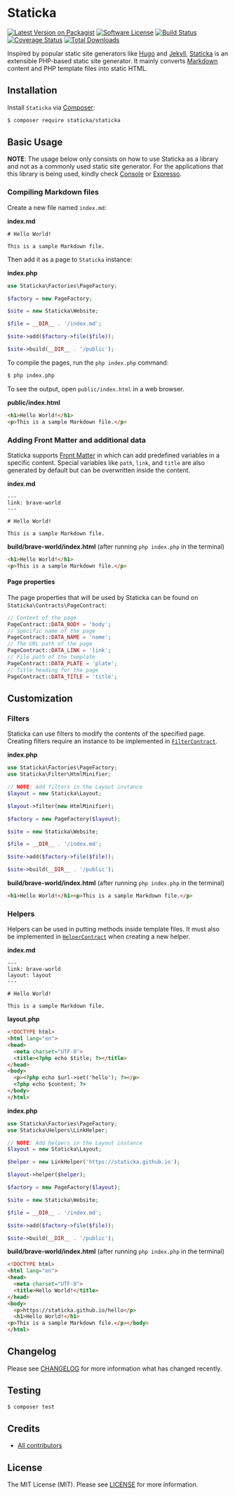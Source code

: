 # Staticka

[![Latest Version on Packagist][ico-version]][link-packagist]
[![Software License][ico-license]][link-license]
[![Build Status][ico-build]][link-build]
[![Coverage Status][ico-coverage]][link-coverage]
[![Total Downloads][ico-downloads]][link-downloads]

Inspired by popular static site generators like [Hugo](https://gohugo.io) and [Jekyll](https://jekyllrb.com), [Staticka](https://staticka.github.io) is an extensible PHP-based static site generator. It mainly converts [Markdown](https://en.wikipedia.org/wiki/Markdown) content and PHP template files into static HTML.

## Installation

Install `Staticka` via [Composer](https://getcomposer.org/):

``` bash
$ composer require staticka/staticka
```

## Basic Usage

**NOTE**: The usage below only consists on how to use Staticka as a library and not as a commonly used static site generator. For the applications that this library is being used, kindly check [Console](https://github.com/staticka/console) or [Expresso](https://github.com/staticka/expresso).

### Compiling Markdown files

Create a new file named `index.md`:

**index.md**

```
# Hello World!

This is a sample Markdown file.
```

Then add it as a page to `Staticka` instance:

**index.php**

``` php
use Staticka\Factories\PageFactory;

$factory = new PageFactory;

$site = new Staticka\Website;

$file = __DIR__ . '/index.md';

$site->add($factory->file($file));

$site->build(__DIR__ . '/public');
```

To compile the pages, run the `php index.php` command:

``` bash
$ php index.php
```

To see the output, open `public/index.html` in a web browser.

**public/index.html**

``` html
<h1>Hello World!</h1>
<p>This is a sample Markdown file.</p>
```

### Adding Front Matter and additional data

Staticka supports [Front Matter](https://jekyllrb.com/docs/frontmatter) in which can add predefined variables in a specific content. Special variables like `path`, `link`, and `title` are also generated by default but can be overwritten inside the content.

**index.md**

```
---
link: brave-world
---

# Hello World!

This is a sample Markdown file.
```

**build/brave-world/index.html** (after running `php index.php` in the terminal)

``` html
<h1>Hello World!</h1>
<p>This is a sample Markdown file.</p>
```

#### Page properties

The page properties that will be used by Staticka can be found on `Staticka\Contracts\PageContract`:

``` php
// Content of the page
PageContract::DATA_BODY = 'body';
// Specific name of the page
PageContract::DATA_NAME = 'name';
// The URL path of the page
PageContract::DATA_LINK = 'link';
// File path of the template
PageContract::DATA_PLATE = 'plate';
// Title heading for the page
PageContract::DATA_TITLE = 'title';
```

## Customization

### Filters

Staticka can use filters to modify the contents of the specified page. Creating filters require an instance to be implemented in [`FilterContract`](https://github.com/staticka/staticka/blob/master/src/Contracts/FilterContract.php).

**index.php**

``` php
use Staticka\Factories\PageFactory;
use Staticka\Filter\HtmlMinifier;

// NOTE: Add filters in the Layout instance
$layout = new Staticka\Layout;

$layout->filter(new HtmlMinifier);

$factory = new PageFactory($layout);

$site = new Staticka\Website;

$file = __DIR__ . '/index.md';

$site->add($factory->file($file));

$site->build(__DIR__ . '/public');
```

**build/brave-world/index.html** (after running `php index.php` in the terminal)

``` html
<h1>Hello World!</h1><p>This is a sample Markdown file.</p>
```

### Helpers

Helpers can be used in putting methods inside template files. It must also be implemented in [`HelperContract`](https://github.com/staticka/staticka/blob/master/src/Contracts/HelperContract.php) when creating a new helper.

**index.md**

```
---
link: brave-world
layout: layout
---

# Hello World!

This is a sample Markdown file.
```

**layout.php**

``` html
<!DOCTYPE html>
<html lang="en">
<head>
  <meta charset="UTF-8">
  <title><?php echo $title; ?></title>
</head>
<body>
  <p><?php echo $url->set('hello'); ?></p>
  <?php echo $content; ?>
</body>
</html>
```

**index.php**

``` php
use Staticka\Factories\PageFactory;
use Staticka\Helpers\LinkHelper;

// NOTE: Add helpers in the Layout instance
$layout = new Staticka\Layout;

$helper = new LinkHelper('https://staticka.github.io');

$layout->helper($helper);

$factory = new PageFactory($layout);

$site = new Staticka\Website;

$file = __DIR__ . '/index.md';

$site->add($factory->file($file));

$site->build(__DIR__ . '/public');
```

**build/brave-world/index.html** (after running `php index.php` in the terminal)

``` html
<!DOCTYPE html>
<html lang="en">
<head>
  <meta charset="UTF-8">
  <title>Hello World!</title>
</head>
<body>
  <p>https://staticka.github.io/hello</p>
  <h1>Hello World!</h1>
<p>This is a sample Markdown file.</p></body>
</html>
```

## Changelog

Please see [CHANGELOG][link-changelog] for more information what has changed recently.

## Testing

``` bash
$ composer test
```

## Credits

- [All contributors][link-contributors]

## License

The MIT License (MIT). Please see [LICENSE][link-license] for more information.

[ico-build]: https://img.shields.io/github/actions/workflow/status/staticka/staticka/build.yml?style=flat-square
[ico-coverage]: https://img.shields.io/codecov/c/github/staticka/staticka?style=flat-square
[ico-downloads]: https://img.shields.io/packagist/dt/staticka/staticka.svg?style=flat-square
[ico-license]: https://img.shields.io/badge/license-MIT-brightgreen.svg?style=flat-square
[ico-version]: https://img.shields.io/packagist/v/staticka/staticka.svg?style=flat-square

[link-build]: https://github.com/staticka/staticka/actions
[link-changelog]: https://github.com/staticka/staticka/blob/master/CHANGELOG.md
[link-contributors]: https://github.com/staticka/staticka/contributors
[link-coverage]: https://app.codecov.io/gh/staticka/staticka
[link-downloads]: https://packagist.org/packages/staticka/staticka
[link-license]: https://github.com/staticka/staticka/blob/master/LICENSE.md
[link-packagist]: https://packagist.org/packages/staticka/staticka